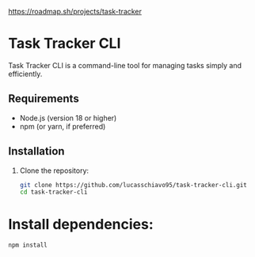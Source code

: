 https://roadmap.sh/projects/task-tracker

# Task Tracker CLI

Task Tracker CLI is a command-line tool for managing tasks simply and efficiently.

## Requirements

- Node.js (version 18 or higher)
- npm (or yarn, if preferred)

## Installation

1. Clone the repository:
   ```sh
   git clone https://github.com/lucasschiavo95/task-tracker-cli.git
   cd task-tracker-cli

# Install dependencies:
 ```sh
 npm install
